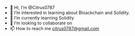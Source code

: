 - 👋 Hi, I’m @Citrus0787
- 👀 I’m interested in learning about Bloackchain and Solidity.
- 🌱 I’m currently learning Solidity
- 💞️ I’m looking to collaborate on 
- 📫 How to reach me citrus0787@gmail.com

<!---
Citrus0787/Citrus0787 is a ✨ special ✨ repository because its `README.md` (this file) appears on your GitHub profile.
You can click the Preview link to take a look at your changes.
--->
